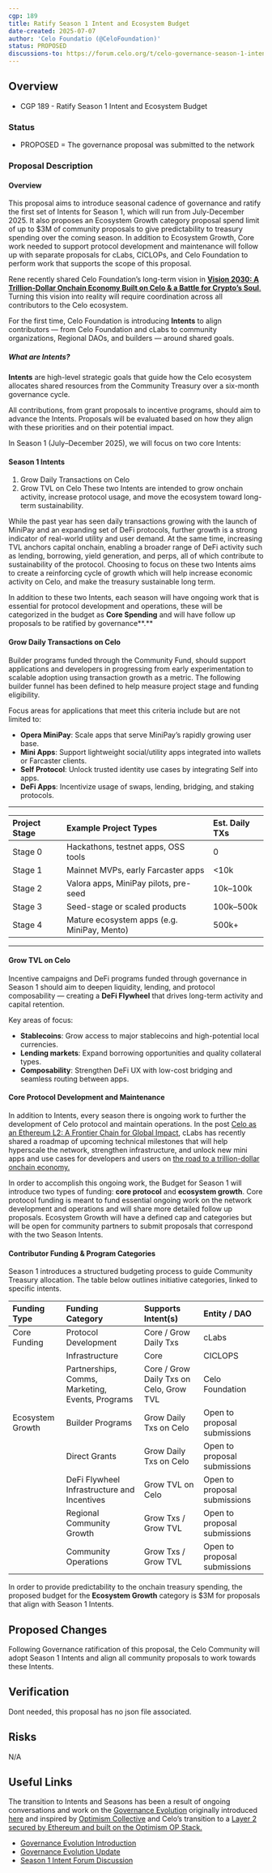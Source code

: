 ```yaml
---
cgp: 189
title: Ratify Season 1 Intent and Ecosystem Budget
date-created: 2025-07-07
author: 'Celo Foundatio (@CeloFoundation)'
status: PROPOSED
discussions-to: https://forum.celo.org/t/celo-governance-season-1-intent
---
```


## Overview
- CGP 189 - Ratify Season 1 Intent and Ecosystem Budget
 
### Status
- PROPOSED = The governance proposal was submitted to the network
 
### Proposal Description

#### Overview
This proposal aims to introduce seasonal cadence of governance and ratify the first set of Intents for Season 1, which will run from July-December 2025\. It also proposes an Ecosystem Growth category proposal spend limit of up to $3M of community proposals to give predictability to treasury spending over the coming season. In addition to Ecosystem Growth, Core work needed to support protocol development and maintenance will follow up with separate proposals for cLabs, CICLOPs, and Celo Foundation to perform work that supports the scope of this proposal.  

Rene recently shared Celo Foundation’s long-term vision in [**Vision 2030: A Trillion-Dollar Onchain Economy Built on Celo & a Battle for Crypto’s Soul**.](https://forum.celo.org/t/celebrating-celo-s-five-years-vision-2030-a-trillion-dollar-onchain-economy-built-on-celo-a-battle-for-crypto-s-soul/11041) Turning this vision into reality will require coordination across all contributors to the Celo ecosystem. 

For the first time, Celo Foundation is introducing **Intents** to align contributors — from Celo Foundation and cLabs to community organizations, Regional DAOs, and builders — around shared goals. 

##### What are Intents?
**Intents** are high-level strategic goals that guide how the Celo ecosystem allocates shared resources from the Community Treasury over a six-month governance cycle. 

All contributions, from grant proposals to incentive programs, should aim to advance the Intents. Proposals will be evaluated based on how they align with these priorities and on their potential impact.

In Season 1 (July–December 2025), we will focus on two core Intents:

#### Season 1 Intents
1. Grow Daily Transactions on Celo
2. Grow TVL on Celo
These two Intents are intended to grow onchain activity, increase protocol usage, and move the ecosystem toward long-term sustainability.  

While the past year has seen daily transactions growing with the launch of MiniPay and an expanding set of DeFi protocols, further growth is a strong indicator of real-world utility and user demand. At the same time, increasing TVL anchors capital onchain, enabling a broader range of DeFi activity such as lending, borrowing, yield generation, and perps, all of which contribute to sustainability of the protocol. Choosing to focus on these two Intents aims to create a reinforcing cycle of growth which will help increase economic activity on Celo, and make the treasury sustainable long term. 

In addition to these two Intents, each season will have ongoing work that is essential for protocol development and operations, these will be categorized in the budget as **Core Spending** and will have follow up proposals to be ratified by governance**.** 

#### Grow Daily Transactions on Celo
Builder programs funded through the Community Fund, should support applications and developers in progressing from early experimentation to scalable adoption using transaction growth as a metric. The following builder funnel has been defined to help measure project stage and funding eligibility.

Focus areas for applications that meet this criteria include but are not limited to:

* **Opera MiniPay**: Scale apps that serve MiniPay’s rapidly growing user base.
* **Mini Apps**: Support lightweight social/utility apps integrated into wallets or Farcaster clients.  
* **Self Protocol**: Unlock trusted identity use cases by integrating Self into apps.  
* **DeFi Apps**: Incentivize usage of swaps, lending, bridging, and staking protocols.

---
| Project Stage | Example Project Types | Est. Daily TXs |
| :---- | :---- | :---- |
| Stage 0 | Hackathons, testnet apps, OSS tools | 0 |
| Stage 1 | Mainnet MVPs, early Farcaster apps | \<10k |
| Stage 2 | Valora apps, MiniPay pilots, pre-seed | 10k–100k |
| Stage 3 | Seed-stage or scaled products | 100k–500k |
| Stage 4 | Mature ecosystem apps (e.g. MiniPay, Mento) | 500k+ |
---

#### Grow TVL on Celo
Incentive campaigns and DeFi programs funded through governance in Season 1 should aim to deepen liquidity, lending, and protocol composability — creating a **DeFi Flywheel** that drives long-term activity and capital retention.

Key areas of focus:
* **Stablecoins**: Grow access to major stablecoins and high-potential local currencies.  
* **Lending markets**: Expand borrowing opportunities and quality collateral types.  
* **Composability**: Strengthen DeFi UX with low-cost bridging and seamless routing between apps.

#### Core Protocol Development and Maintenance
In addition to Intents, every season there is ongoing work to further the development of Celo protocol and maintain operations. In the post [Celo as an Ethereum L2: A Frontier Chain for Global Impact](https://forum.celo.org/t/celo-as-an-ethereum-l2-a-frontier-chain-for-global-impact/11376/1), cLabs has recently shared a roadmap of upcoming technical milestones that will help hyperscale the network, strengthen infrastructure, and unlock new mini apps and use cases for developers and users on [the road to a trillion-dollar onchain economy.](https://forum.celo.org/t/celebrating-celo-s-five-years-vision-2030-a-trillion-dollar-onchain-economy-built-on-celo-a-battle-for-crypto-s-soul/11041)

In order to accomplish this ongoing work, the Budget for Season 1 will introduce two types of funding: **core protocol** and **ecosystem growth**. Core protocol funding is meant to fund essential ongoing work on the network development and operations and will share more detailed follow up proposals. Ecosystem Growth will have a defined cap and categories but will be open for community partners to submit proposals that correspond with the two Season Intents. 

#### Contributor Funding & Program Categories
Season 1 introduces a structured budgeting process to guide Community Treasury allocation. The table below outlines initiative categories, linked to specific intents.

| Funding Type | Funding Category | Supports Intent(s) | Entity / DAO |
| :---- | :---- | :---- | :---- |
| Core Funding | Protocol Development | Core / Grow Daily Txs  | cLabs |
|  | Infrastructure  | Core | CICLOPS |
|  | Partnerships, Comms, Marketing, Events, Programs | Core / Grow Daily Txs on Celo, Grow TVL | Celo Foundation |
| Ecosystem Growth | Builder Programs | Grow Daily Txs on Celo  | Open to proposal submissions  |
|  | Direct Grants | Grow Daily Txs on Celo | Open to proposal submissions   |
|  | DeFi Flywheel Infrastructure and Incentives  | Grow TVL on Celo | Open to proposal submissions   |
|  | Regional Community Growth | Grow Txs / Grow TVL | Open to proposal submissions  |
|  | Community Operations | Grow Txs / Grow TVL | Open to proposal submissions  |

In order to provide predictability to the onchain treasury spending, the proposed budget for the **Ecosystem Growth** category is $3M for proposals that align with Season 1 Intents. 

## Proposed Changes
Following Governance ratification of this proposal, the Celo Community will adopt Season 1 Intents and align all community proposals to work towards these Intents. 

## Verification
Dont needed, this proposal has no json file associated.

## Risks
N/A

## Useful Links
The transition to Intents and Seasons has been a result of ongoing conversations and work on the [Governance Evolution](https://forum.celo.org/t/updates-on-celo-governance-evolution-and-roadmap/11440) originally introduced [here](https://forum.celo.org/t/celo-governance-seasons-a-conversation-about-governance-evolution-ahead-of-cel2-migration/10055) and inspired by [Optimism Collective](https://gov.optimism.io/t/guide-to-season-8/10001) and Celo’s transition to a [Layer 2 secured by Ethereum and built on the Optimism OP Stack.](https://forum.celo.org/t/celo-l2-mainnet-is-live-an-l2-for-the-real-world-secured-by-ethereum/10692)   
- [Governance Evolution Introduction](https://forum.celo.org/t/celo-governance-seasons-a-conversation-about-governance-evolution-ahead-of-cel2-migration/10055)
- [Governance Evolution Update](https://forum.celo.org/t/celo-l2-mainnet-is-live-an-l2-for-the-real-world-secured-by-ethereum/10692)
- [Season 1 Intent Forum Discussion](https://forum.celo.org/t/celo-governance-season-1-intent/11573)
